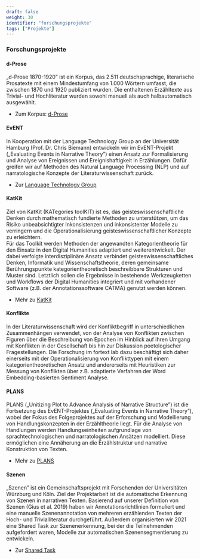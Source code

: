 ```yaml
---
draft: false
weight: 30
identifier: "forschungsprojekte"
tags: ["Projekte"]
---
```


### Forschungsprojekte

#### d-Prose
„d-Prose 1870-1920” ist ein Korpus, das 2.511 deutschsprachige, literarische Prosatexte mit einem Mindestumfang von 1.000 Wörtern umfasst, die zwischen 1870 und 1920 publiziert wurden. Die enthaltenen Erzähltexte aus Trivial- und Hochliteratur wurden sowohl manuell als auch halbautomatisch ausgewählt. 

- Zum Korpus: [d-Prose](https://zenodo.org/record/4315209#.X_8CsuhKhhE)

#### EvENT
In Kooperation mit der Language Technology Group an der Universität Hamburg (Prof. Dr. Chris Biemann) entwickeln wir im EvENT-Projekt („Evaluating Events in Narrative Theory”) einen Ansatz zur Formalisierung und Analyse von Ereignissen und Ereignishaftigkeit in Erzählungen. Dafür greifen wir auf Methoden des Natural Language Processing (NLP) und auf narratologische Konzepte der Literaturwissenschaft zurück.

- Zur [Language Technology Group](https://sharedtasksinthedh.github.io/overview/)

#### KatKit

Ziel von KatKit (KATegories toolKIT) ist es, das geisteswissenschaftliche Denken durch mathematisch fundierte Methoden zu unterstützen, um das Risiko unbeabsichtigter Inkonsistenzen und inkonsistenter Modelle zu verringern und die Operationalisierung geisteswissenschaftlicher Konzepte zu erleichtern.  
Für das Toolkit werden Methoden der angewandten Kategorientheorie für den Einsatz in den Digital Humanities adaptiert und weiterentwickelt. Der dabei verfolgte interdisziplinäre Ansatz verbindet geisteswissenschaftliches Denken, Informatik und Wissenschaftstheorie, deren gemeinsame Berührungspunkte kategorientheoretisch beschreibbare Strukturen und Muster sind. Letztlich sollen die Ergebnisse in bestehende Werkzeugketten und Workflows der Digital Humanities integriert und mit vorhandener Software (z.B. der Annotationssoftware CATMA) genutzt werden können.

- Mehr zu [KatKit](https://fortext.github.io/katkit/)

#### Konflikte 
In der Literaturwissenschaft wird der Konfliktbegriff in unterschiedlichen Zusammenhängen verwendet, von der Analyse von Konflikten zwischen Figuren über die Beschreibung von Epochen im Hinblick auf ihren Umgang mit Konflikten in der Gesellschaft bis hin zur Diskussion poetologischer Fragestellungen. Die Forschung im fortext lab dazu beschäftigt sich daher einerseits mit der Operationalisierung von Konflikttypen mit einem kategorientheoretischen Ansatz und andererseits mit Heuristiken zur Messung von Konflikten über z.B. adaptierte Verfahren der Word Embedding-basierten Sentiment Analyse.


#### PLANS
PLANS („Unitizing Plot to Advance Analysis of Narrative Structure”) ist die Fortsetzung des EvENT-Projektes („Evaluating Events in Narrative Theory”), wobei der Fokus des Folgeprojektes auf der Erforschung und Modellierung von Handlungskonzepten in der Erzähltheorie liegt. Für die Analyse von Handlungen werden Handlungseinheiten aufgrundlage von sprachtechnologischen und narratologischen Ansätzen modelliert. Diese ermöglichen eine Annäherung an die Erzählstruktur und narrative Konstruktion von Texten.

- Mehr zu [PLANS](https://gepris.dfg.de/gepris/projekt/434552206?language=en)

#### Szenen
„Szenen” ist ein Gemeinschaftsprojekt mit Forschenden der Universitäten Würzburg und Köln. Ziel der Projektarbeit ist die automatische Erkennung von Szenen in narrativen Texten. Basierend auf unserer Definition von Szenen (Gius et al. 2019) haben wir Annotationsrichtlinien formuliert und eine manuelle Szenenannotation von mehreren erzählenden Texten der Hoch- und Trivialliteratur durchgeführt. Außerdem organisierten wir 2021 eine Shared Task zur Szenenerkennung, bei der die Teilnehmenden aufgefordert waren, Modelle zur automatischen Szenensegmentierung zu entwickeln.

- Zur [Shared Task](https://sharedtasksinthedh.github.io/overview/)